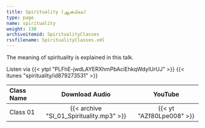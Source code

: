 ```yaml
---
title: Spirituality (ஆன்மீகம்)
type: page
name: spirituality
weight: 130
archiveitemid: SpiritualityClasses
rssfilename: SpiritualityClasses.xml
---
```


The meaning of spirituality is explained in this talk.

Listen via {{< ytpl "PLFhE-jwdLAYERXhmPbAciEhkqWdylUrUJ" >}} {{< itunes "spirituality/id879273531" >}}

Class Name | Download Audio | YouTube
:---|:---:|:---:
Class 01 | {{< archive "SI_01_Spirituality.mp3" >}} | {{< yt "AZf80Lpe008" >}}
